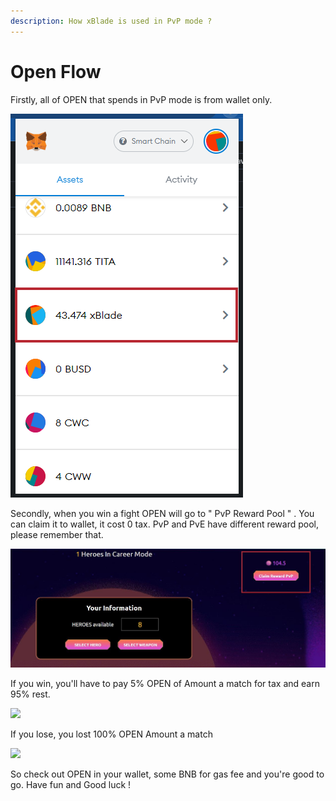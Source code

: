 ```yaml
---
description: How xBlade is used in PvP mode ?
---
```


# Open Flow

Firstly, all of OPEN that spends in PvP mode is from wallet only.

![](<../../.gitbook/assets/image (3) (1).png>)

Secondly, when you win a fight OPEN will go to " PvP Reward Pool " . You can claim it to wallet, it cost 0 tax. PvP and PvE have different reward pool, please remember that.

![PvP Reward Pool](<../../.gitbook/assets/20 (2).jpg>)

If you win, you'll have to pay 5% OPEN of Amount a match for tax and earn 95% rest.

![](<../../.gitbook/assets/photo\_2022-01-05\_15-57-43 (1).jpg>)

If you lose, you lost 100% OPEN Amount a match

![](<../../.gitbook/assets/photo\_2022-01-05\_15-57-53 (1).jpg>)

So check out OPEN in your wallet, some BNB for gas fee and you're good to go. Have fun and Good luck !
